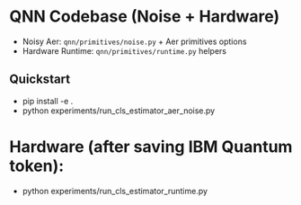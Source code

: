 
# QNN Codebase (Noise + Hardware)
- Noisy Aer: `qnn/primitives/noise.py` + Aer primitives options
- Hardware Runtime: `qnn/primitives/runtime.py` helpers

## Quickstart
- pip install -e .
- python experiments/run_cls_estimator_aer_noise.py
# Hardware (after saving IBM Quantum token):
- python experiments/run_cls_estimator_runtime.py
